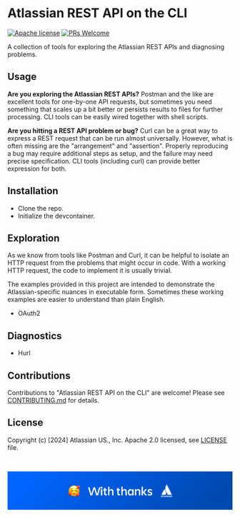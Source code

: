 # Atlassian REST API on the CLI

[![Apache license](https://img.shields.io/badge/license-Apache%202.0-blue.svg?style=flat-square)](LICENSE) [![PRs Welcome](https://img.shields.io/badge/PRs-welcome-brightgreen.svg?style=flat-square)](CONTRIBUTING.md)

A collection of tools for exploring the Atlassian REST APIs and diagnosing problems.

## Usage

**Are you exploring the Atlassian REST APIs?**
Postman and the like are excellent tools for one-by-one API requests,
but sometimes you need something that scales up a bit better
or persists results to files for further processing.
CLI tools can be easily wired together with shell scripts.

**Are you hitting a REST API problem or bug?**
Curl can be a great way to express a REST request
that can be run almost universally.
However, what is often missing are the "arrangement" and "assertion".
Properly reproducing a bug may require additional steps as setup,
and the failure may need precise specification.
CLI tools (including curl) can provide better expression for both.

## Installation

* Clone the repo.
* Initialize the devcontainer.

## Exploration

As we know from tools like Postman and Curl,
it can be helpful to isolate an HTTP request
from the problems that might occur in code.
With a working HTTP request,
the code to implement it is usually trivial.

The examples provided in this project are intended
to demonstrate the Atlassian-specific nuances in executable form.
Sometimes these working examples are easier to understand than plain English.

* OAuth2

## Diagnostics

* Hurl

## Contributions

Contributions to "Atlassian REST API on the CLI" are welcome!
Please see [CONTRIBUTING.md](CONTRIBUTING.md) for details. 

## License

Copyright (c) [2024] Atlassian US., Inc.
Apache 2.0 licensed, see [LICENSE](LICENSE) file.

<br/> 

[![With ❤️ from Atlassian](https://raw.githubusercontent.com/atlassian-internal/oss-assets/master/banner-with-thanks-light.png)](https://www.atlassian.com)
